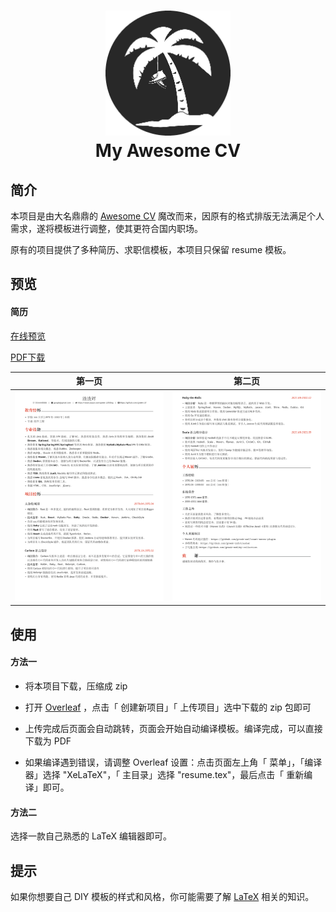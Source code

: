 <h1 align="center">
  <a href="https://github.com/posquit0/Awesome-CV" title="AwesomeCV Documentation">
    <img alt="AwesomeCV" src="https://github.com/greek-zzf/my-awesome-cv/raw/master/icon.png" width="200px" height="200px" />
  </a>
  <br />
  My Awesome CV
</h1>

## 简介

本项目是由大名鼎鼎的 [Awesome CV](https://github.com/posquit0/Awesome-CV) 魔改而来，因原有的格式排版无法满足个人需求，遂将模板进行调整，使其更符合国内职场。

原有的项目提供了多种简历、求职信模板，本项目只保留 resume 模板。

## 预览

#### 简历
[在线预览](https://github.com/greek-zzf/my-awesome-cv/blob/master/examples/My_Awesome_CV.pdf)

[PDF下载](https://raw.githubusercontent.com/greek-zzf/my-awesome-cv/master/examples/My_Awesome_CV.pdf)

| 第一页 | 第二页 |
|:---:|:---:|
| [![Résumé](https://raw.githubusercontent.com/greek-zzf/my-awesome-cv/master/examples/resume-0.png)](https://raw.githubusercontent.com/greek-zzf/my-awesome-cv/master/examples/My_Awesome_CV.pdf)  | [![Résumé](https://raw.githubusercontent.com/greek-zzf/my-awesome-cv/master/examples/resume-1.png)](https://raw.githubusercontent.com/greek-zzf/my-awesome-cv/master/examples/My_Awesome_CV.pdf) |




## 使用

#### 方法一



- 将本项目下载，压缩成 zip

- 打开 [Overleaf](https://www.overleaf.com/) ，点击「 创建新项目」「 上传项目」选中下载的 zip 包即可

- 上传完成后页面会自动跳转，页面会开始自动编译模板。编译完成，可以直接下载为 PDF

- 如果编译遇到错误，请调整 Overleaf 设置：点击页面左上角「 菜单」，「编译器」选择 "XeLaTeX"，「 主目录」选择 "resume.tex"，最后点击「 重新编译」即可。

  

#### 方法二



选择一款自己熟悉的 LaTeX 编辑器即可。


## 提示

如果你想要自己 DIY 模板的样式和风格，你可能需要了解 [LaTeX](https://zh.wikipedia.org/wiki/LaTeX) 相关的知识。
